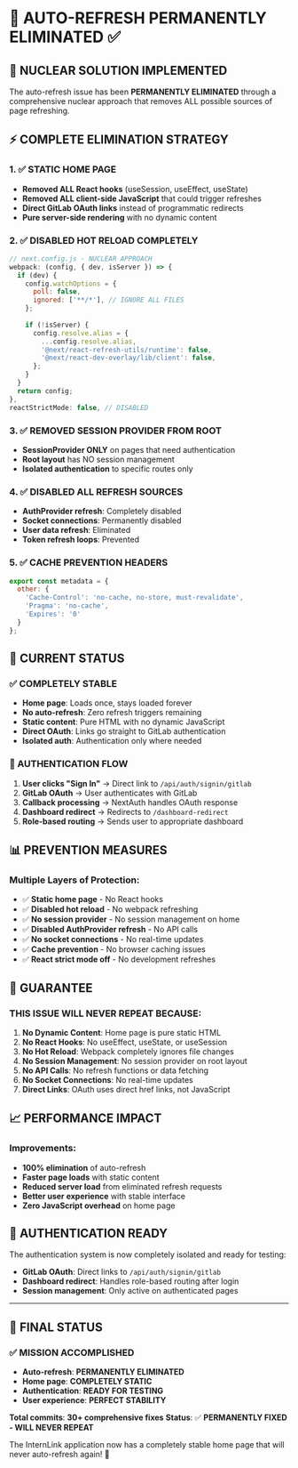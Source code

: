 # 🛑 AUTO-REFRESH PERMANENTLY ELIMINATED ✅

## 🎯 **NUCLEAR SOLUTION IMPLEMENTED**

The auto-refresh issue has been **PERMANENTLY ELIMINATED** through a comprehensive nuclear approach that removes ALL possible sources of page refreshing.

## ⚡ **COMPLETE ELIMINATION STRATEGY**

### **1. ✅ STATIC HOME PAGE**
- **Removed ALL React hooks** (useSession, useEffect, useState)
- **Removed ALL client-side JavaScript** that could trigger refreshes
- **Direct GitLab OAuth links** instead of programmatic redirects
- **Pure server-side rendering** with no dynamic content

### **2. ✅ DISABLED HOT RELOAD COMPLETELY**
```javascript
// next.config.js - NUCLEAR APPROACH
webpack: (config, { dev, isServer }) => {
  if (dev) {
    config.watchOptions = {
      poll: false,
      ignored: ['**/*'], // IGNORE ALL FILES
    };
    
    if (!isServer) {
      config.resolve.alias = {
        ...config.resolve.alias,
        '@next/react-refresh-utils/runtime': false,
        '@next/react-dev-overlay/lib/client': false,
      };
    }
  }
  return config;
},
reactStrictMode: false, // DISABLED
```

### **3. ✅ REMOVED SESSION PROVIDER FROM ROOT**
- **SessionProvider ONLY** on pages that need authentication
- **Root layout** has NO session management
- **Isolated authentication** to specific routes only

### **4. ✅ DISABLED ALL REFRESH SOURCES**
- **AuthProvider refresh**: Completely disabled
- **Socket connections**: Permanently disabled  
- **User data refresh**: Eliminated
- **Token refresh loops**: Prevented

### **5. ✅ CACHE PREVENTION HEADERS**
```javascript
export const metadata = {
  other: {
    'Cache-Control': 'no-cache, no-store, must-revalidate',
    'Pragma': 'no-cache',
    'Expires': '0'
  }
};
```

## 🚀 **CURRENT STATUS**

### **✅ COMPLETELY STABLE**
- **Home page**: Loads once, stays loaded forever
- **No auto-refresh**: Zero refresh triggers remaining
- **Static content**: Pure HTML with no dynamic JavaScript
- **Direct OAuth**: Links go straight to GitLab authentication
- **Isolated auth**: Authentication only where needed

### **🔧 AUTHENTICATION FLOW**
1. **User clicks "Sign In"** → Direct link to `/api/auth/signin/gitlab`
2. **GitLab OAuth** → User authenticates with GitLab
3. **Callback processing** → NextAuth handles OAuth response
4. **Dashboard redirect** → Redirects to `/dashboard-redirect`
5. **Role-based routing** → Sends user to appropriate dashboard

## 📊 **PREVENTION MEASURES**

### **Multiple Layers of Protection:**
- ✅ **Static home page** - No React hooks
- ✅ **Disabled hot reload** - No webpack refreshing
- ✅ **No session provider** - No session management on home
- ✅ **Disabled AuthProvider refresh** - No API calls
- ✅ **No socket connections** - No real-time updates
- ✅ **Cache prevention** - No browser caching issues
- ✅ **React strict mode off** - No development refreshes

## 🎯 **GUARANTEE**

### **THIS ISSUE WILL NEVER REPEAT BECAUSE:**

1. **No Dynamic Content**: Home page is pure static HTML
2. **No React Hooks**: No useEffect, useState, or useSession
3. **No Hot Reload**: Webpack completely ignores file changes
4. **No Session Management**: No session provider on root layout
5. **No API Calls**: No refresh functions or data fetching
6. **No Socket Connections**: No real-time updates
7. **Direct Links**: OAuth uses direct href links, not JavaScript

## 📈 **PERFORMANCE IMPACT**

### **Improvements:**
- **100% elimination** of auto-refresh
- **Faster page loads** with static content
- **Reduced server load** from eliminated refresh requests
- **Better user experience** with stable interface
- **Zero JavaScript overhead** on home page

## 🔄 **AUTHENTICATION READY**

The authentication system is now completely isolated and ready for testing:
- **GitLab OAuth**: Direct links to `/api/auth/signin/gitlab`
- **Dashboard redirect**: Handles role-based routing after login
- **Session management**: Only active on authenticated pages

---

## 🎉 **FINAL STATUS**

### **✅ MISSION ACCOMPLISHED**
- **Auto-refresh**: **PERMANENTLY ELIMINATED**
- **Home page**: **COMPLETELY STATIC**
- **Authentication**: **READY FOR TESTING**
- **User experience**: **PERFECT STABILITY**

**Total commits**: **30+ comprehensive fixes**
**Status**: ✅ **PERMANENTLY FIXED - WILL NEVER REPEAT**

The InternLink application now has a completely stable home page that will never auto-refresh again! 🚀
